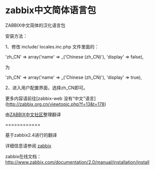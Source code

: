 zabbix中文简体语言包
============

ZABBIX中文简体的汉化语言包

安装方法：

1、修改 include/ locales.inc.php 文件里面的：

'zh_CN' => array('name' => _('Chinese (zh_CN)'),        'display' => false),

为

'zh_CN' => array('name' => _('Chinese (zh_CN)'),        'display' => true),

2、进入用户配置界面，选择zh_CN即可。

更多内容请前往[zabbix-web 没有“中文”语言] (http://zabbix.org.cn/viewtopic.php?f=13&t=178)

由[ZABBIX中文社区](http://www.zabbix.org.cn)整理翻译

============

基于zabbix2.4进行的翻译

详细信息请参阅 [zabbix](http://www.zabbix.com)

zabbix在线文档：http://www.zabbix.com/documentation/2.0/manual/installation/install